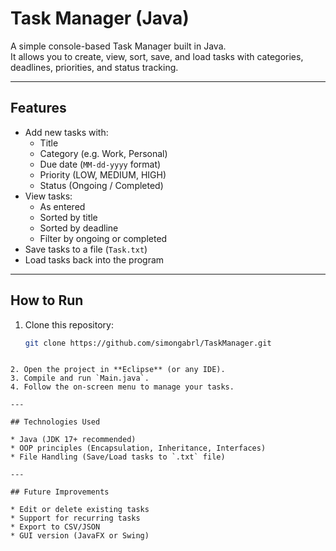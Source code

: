 # Task Manager (Java)

A simple console-based Task Manager built in Java.  
It allows you to create, view, sort, save, and load tasks with categories, deadlines, priorities, and status tracking.

---

## Features
- Add new tasks with:
  - Title
  - Category (e.g. Work, Personal)
  - Due date (`MM-dd-yyyy` format)
  - Priority (LOW, MEDIUM, HIGH)
  - Status (Ongoing / Completed)
- View tasks:
  - As entered
  - Sorted by title
  - Sorted by deadline
  - Filter by ongoing or completed
- Save tasks to a file (`Task.txt`)
- Load tasks back into the program

---

## How to Run
1. Clone this repository:
   ```bash
   git clone https://github.com/simongabrl/TaskManager.git
````

2. Open the project in **Eclipse** (or any IDE).
3. Compile and run `Main.java`.
4. Follow the on-screen menu to manage your tasks.

---

## Technologies Used

* Java (JDK 17+ recommended)
* OOP principles (Encapsulation, Inheritance, Interfaces)
* File Handling (Save/Load tasks to `.txt` file)

---

## Future Improvements

* Edit or delete existing tasks
* Support for recurring tasks
* Export to CSV/JSON
* GUI version (JavaFX or Swing)

